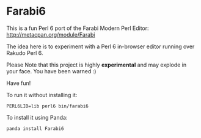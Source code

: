 Farabi6
=======

This is a fun Perl 6 port of the Farabi Modern Perl Editor:
http://metacpan.org/module/Farabi

The idea here is to experiment with a Perl 6 in-browser editor running over Rakudo Perl 6. 

Please Note that this project is highly **experimental** and may explode in your face. You have been warned :)

Have fun!

To run it without installing it:

    PERL6LIB=lib perl6 bin/farabi6

To install it using Panda:

    panda install Farabi6



